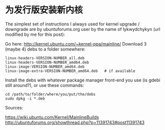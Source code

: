 # 为发行版安装新内核

The simplest set of instructions I always used for kernel upgrade / downgrade are by ubuntuforums.org user by the name of lykwydchykyn (url modified by me for this post):

Go here: http://kernel.ubuntu.com/~kernel-ppa/mainline/
Download 3 (maybe 4) debs to a folder somewhere:

```
linux-headers-VERSION-NUMBER_all.deb
linux-headers-VERSION-NUMBER_amd64.deb
linux-image-VERSION-NUMBER_amd64.deb
linux-image-extra-VERSION-NUMBER_amd64.deb   # if available
```

Install the debs with whatever package manager front-end you use (is gdebi still around?), or use these commands:

```
cd /path/to/folder/where/you/put/the/debs
sudo dpkg -i *.deb
```

Sources:

https://wiki.ubuntu.com/Kernel/MainlineBuilds
http://ubuntuforums.org/showthread.php?p=11391743#post11391743
